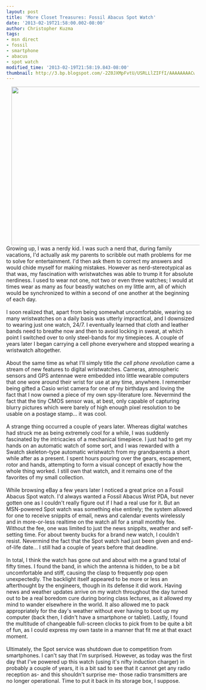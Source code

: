 ```yaml
---
layout: post
title: 'More Closet Treasures: Fossil Abacus Spot Watch'
date: '2013-02-19T21:58:00.002-08:00'
author: Christopher Kuzma
tags:
- msn direct
- fossil
- smartphone
- abacus
- spot watch
modified_time: '2013-02-19T21:58:19.843-08:00'
thumbnail: http://3.bp.blogspot.com/-2Z0JXMpFvtU/USRLLlZIFfI/AAAAAAAACwg/hNtFNalRvtk/s72-c/DSC_3784.JPG
---
```


<div class="separator" style="clear: both; text-align: center;"><a href="http://3.bp.blogspot.com/-2Z0JXMpFvtU/USRLLlZIFfI/AAAAAAAACwg/hNtFNalRvtk/s1600/DSC_3784.JPG" imageanchor="1" style="margin-left: 1em; margin-right: 1em;"><img border="0" height="424" src="http://3.bp.blogspot.com/-2Z0JXMpFvtU/USRLLlZIFfI/AAAAAAAACwg/hNtFNalRvtk/s640/DSC_3784.JPG" width="640" /></a></div>Growing up, I was a nerdy kid. I was such a nerd that, during family vacations, I'd actually ask my parents to scribble out math problems for me to solve for entertainment. I'd then ask them to correct my answers and would chide myself for making mistakes. However as nerd-stereotypical as that was, my fascination with wristwatches was able to trump it for absolute nerdiness. I used to wear not one, not two or even three watches; I would at times wear as many as four beastly watches on my little arm, all of which would be synchronized to within a second of one another at the beginning of each day.<br /><br />I soon realized that, apart from being somewhat uncomfortable, wearing so many wristwatches on a daily basis was utterly impractical, and I downsized to wearing just one watch, 24/7. I eventually learned that cloth and leather bands need to breathe now and then to avoid locking in sweat, at which point I switched over to only steel-bands for my timepieces. A couple of years later I began carrying a cell phone everywhere and stopped wearing a wristwatch altogether.<br /><br />About the same time as what I'll simply title <i>the cell phone revolution</i>&nbsp;came a stream of new features to digital wristwatches. Cameras, atmospheric sensors and GPS antennae were embedded into little wearable computers that one wore around their wrist for use at any time, anywhere. I remember being gifted a Casio wrist camera for one of my birthdays and loving the fact that I now owned a piece of my own spy-literature lore. Nevermind the fact that the tiny CMOS sensor was, at best, only capable of capturing blurry pictures which were barely of high enough pixel resolution to be usable on a postage stamp... it was cool.<br /><br />A strange thing occurred a couple of years later. Whereas digital watches had struck me as being extremely cool for a while, I was suddenly fascinated by the intricacies of a mechanical timepiece. I just had to get my hands on an automatic watch of some sort, and I was rewarded with a Swatch skeleton-type automatic wristwatch from my grandparents a short while after as a present. I spent hours pouring over the gears, escapement, rotor and hands, attempting to form a visual concept of exactly how the whole thing worked. I still own that watch, and it remains one of the favorites of my small collection.<br /><br />While browsing eBay a few years later I noticed a great price on a Fossil Abacus Spot watch. I'd always wanted a Fossil Abacus Wrist PDA, but never gotten one as I couldn't really figure out if I had a real use for it. But an MSN-powered Spot watch was something else entirely; the system allowed for one to receive snippits of email, news and calendar events wirelessly and in more-or-less realtime on the watch all for a small monthly fee. Without the fee, one was limited to just the news snippits, weather and self-setting time. For about twenty bucks for a brand new watch, I couldn't resist. Nevermind the fact that the Spot watch had just been given and end-of-life date... I still had a couple of years before that deadline.<br /><br />In total, I think the watch has gone out and about with me a grand total of fifty times. I found the band, in which the antenna is hidden, to be a bit uncomfortable and stiff, causing the clasp to frequently pop open unexpectedly. The backlight itself appeared to be more or less an afterthought by the engineers, though in its defense it did work. Having news and weather updates arrive on my watch throughout the day turned out to be a real boredom cure during boring class lectures, as it allowed my mind to wander elsewhere in the world. It also allowed me to pack appropriately for the day's weather without ever having to boot up my computer (back then, I didn't have a smartphone or tablet). Lastly, I found the multitude of changeable full-screen clocks to pick from to be quite a bit of fun, as I could express my own taste in a manner that fit me at that exact moment.<br /><br />Ultimately, the Spot service was shutdown due to competition from smartphones. I can't say that I'm surprised. However, as today was the first day that I've powered up this watch (using it's nifty induction charger) in probably a couple of years, it is a bit sad to see that it cannot get any radio reception as- and this shouldn't surprise me- those radio transmitters are no longer operational. Time to put it back in its storage box, I suppose.